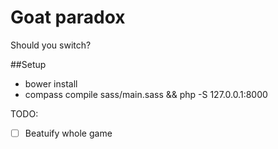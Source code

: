 # Goat paradox

Should you switch?

##Setup

- bower install
- compass compile sass/main.sass && php -S 127.0.0.1:8000

TODO:

- [ ] Beatuify whole game
